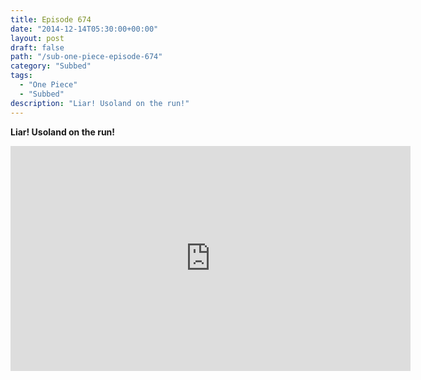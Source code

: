 ```yaml
---
title: Episode 674
date: "2014-12-14T05:30:00+00:00"
layout: post
draft: false
path: "/sub-one-piece-episode-674"
category: "Subbed"
tags:
  - "One Piece"
  - "Subbed"
description: "Liar! Usoland on the run!"
---
```


**Liar! Usoland on the run!**

<iframe width="640" height="360" src="https://www.rapidvideo.com/e/G6FRPGAN77" frameborder="0" marginwidth=0 marginheight=0 scrolling=no allowfullscreen></iframe>


